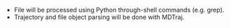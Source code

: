 - File will be processed using Python through-shell commands (e.g. grep).
- Trajectory and file object parsing will be done with MDTraj.
